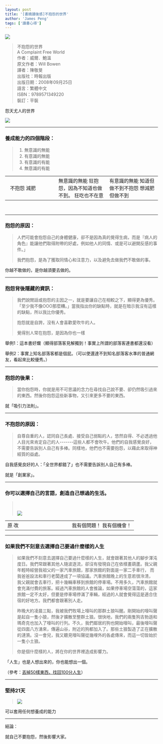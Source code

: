 ```yaml
---
layout: post
title: '[書摘讀後感]不抱怨的世界'
author: 'James Peng'
tags: ['讀書心得']
---
```


![](https://lh4.googleusercontent.com/-53F3mvZTQXI/UTHN3abVQPI/AAAAAAAAGg8/sXBFIPzd0y4/s899/2+-+2)

> 不抱怨的世界  
> A Complaint Free World  
> 作者：威爾．鮑溫  
> 原文作者：Will Bowen  
> 譯者：陳敬旻  
> 出版社：時報出版  
> 出版日期：2008年09月25日  
> 語言：繁體中文  
> ISBN：9789571349220  
> 裝訂：平裝

怨天尤人的世界

![](https://lh6.googleusercontent.com/-_WbdumguC_k/UTHN3TvvJMI/AAAAAAAAGhE/xV_wX2KvqKc/s899/2+-+1)

* * * * *

### 養成能力的四個階段：

> 1.  無意識的無能
> 2.  有意識的無能
> 3.  有意識的有能
> 4.  無意識的有能

<table>
<colgroup>
<col width="33%" />
<col width="33%" />
<col width="33%" />
</colgroup>
<tbody>
<tr class="odd">
<td align="left"> 
不抱怨
減肥</td>
<td align="left">無意識的無能
狂抱怨，因為不知道也做不到。
狂吃也不在意</td>
<td align="left">有意識的無能
知道但做不到不抱怨
想減肥但做不到</td>
</tr>
</tbody>
</table>

 

* * * * *

### 抱怨的原因：

> 人們可能會抱怨自己的身體健康，卻不是因為真的覺得生病，而是『病人的角色』能讓他們取得附帶的好處，例如他人的同情、或是可以避開反感的事件。」
>
> 我們抱怨，是為了獲取同情心和注意力，以及避免去做我們不敢做的事。

你越不敢做的，是你越須要去做的。

* * * * *

### 抱怨背後隱藏的資訊：

> 我們說閒話或抱怨的主因之一，就是要讓自己在相較之下，顯得更為優秀。「至少我不像OOO那麼糟。」當我指出你的缺點時，就是在暗示我沒有這樣的缺點，所以我比你優秀。
>
> 抱怨就是自誇，沒有人會喜歡愛吹牛的人。
>
> 覺得別人常在抱怨，是因為你也一樣

舉例1：這本書好爛（顯得部落客見解獨到！事實上所謂的部落客連書都還沒看）

舉例2：事實上知名部落客都是個屁。（可以使還達不到知名部落客水準的普通網友，看起來比較優秀。）

* * * * *

### 抱怨的後果：

> 當你抱怨時，你就是用不可思議的念力在尋找自己說不要、卻仍然吸引過來的東西。然後你抱怨這些新事物，又引來更多不要的東西。

就「吸引力法則」。

* * * * *

### 不抱怨的原因：

> 自尊自重的人，認同自己長處、接受自己弱點的人，悠然自得、不必透過他人目光來肯定自己的人-------這些人都不會吹牛。他們的自我感覺良好，不需要告訴別人自己有多棒。同樣地，他們也不需要抱怨，以藉此來取得神經質的益處。

自我感覺良好的人：「全世界都錯了」也不需要告訴別人自己有多棒。

就是「創業家」。

* * * * *

### 你可以選擇自己的言語，創造自己想過的生活。

>  
>
> ![](https://lh3.googleusercontent.com/-_4VmS_4nqc0/UTKu7oQQ5AI/AAAAAAAAGiU/vkzl1-GQyug/s899/2+-+2)

<table>
<colgroup>
<col width="50%" />
<col width="50%" />
</colgroup>
<tbody>
<tr class="odd">
<td align="left">原
改</td>
<td align="left">我有個問題！
我有個機會！</td>
</tr>
</tbody>
</table>

* * * * *

### 如果我們不刻意去選擇自己要過什麼樣的人生

> 如果我們不刻意去選擇自己要過什麼樣的人生，就會跟著其他人的腳步渾沌度日。我們常跟著其他人隨波逐流，卻沒有發現自己在依樣畫葫蘆。我父親年輕時經營我祖父的一家汽車旅館，那家旅館的對面是一家二手車行，
> 而我爸爸設法和車行老闆達成了一項協議。汽車旅館晚上的生意若很泠清，
> 我父親就會去車行，把十幾輛車移到旅館的停車場。不用多久，汽車旅館就會充滿付費的旅客。經過汽車旅館的人會推論，如果停車場空蕩蕩的，這家旅館一定不太好，但要是停車場停滿了車輛，經過的人就會覺得這是適合住宿的好地方。我們都會跟著別人走。
>
> 昨晚大約凌晨三點，我被我們牧場上嚎叫的那群土狼叫醒。剛開始的嚎叫聲是起自一隻小狼，然後才擴散至整群土狼。很快地，我們的兩隻狗吉勃遜和瑪奇克也加入了嚎叫的行列。不久，我們鄰居的狗也開始嚎叫，最後嚎叫聲從四面八方湧來，傳遍山谷，附近的狗都加入了。那些土狼製造了正在擴散的漣漪。沒一會兒，我又聽見嚎叫聲從幾哩外的各處傳來，而這一切皆始於一隻小土狼。
>
> 你是個什麼樣的人，將在你的世界裡造成影響力。

「人生」也是人想出來的，你也能想出一個。

（參考：[丟掉50樣東西，找回100分人生](http://www.jhpeng.com/2013/03/50100.html)）

* * * * *

### 堅持21天

> ![](https://lh6.googleusercontent.com/-nEmUW1JoA6E/UTKu7tGmOwI/AAAAAAAAGic/adc6nxzONoo/s1068/2+-+1)

可以套用任何想養成的能力

* * * * *

結論：

就自己不要抱怨，然後影響大家。

